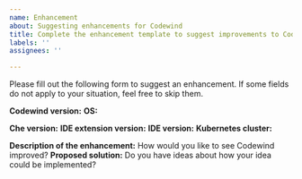 ```yaml
---
name: Enhancement
about: Suggesting enhancements for Codewind
title: Complete the enhancement template to suggest improvements to Codewind.
labels: ''
assignees: ''

---
```


Please fill out the following form to suggest an enhancement. If some fields do not apply to your situation, feel free to skip them.

**Codewind version:**
**OS:**

**Che version:**
**IDE extension version:**
**IDE version:**
**Kubernetes cluster:**

**Description of the enhancement:** How would you like to see Codewind improved?
**Proposed solution:** Do you have ideas about how your idea could be implemented?